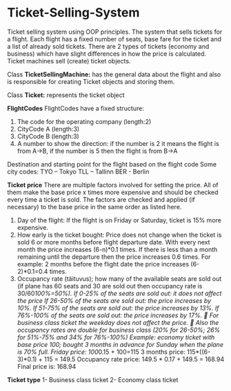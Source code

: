 # Ticket-Selling-System
Ticket selling system using OOP principles.
The system that sells tickets for a flight. Each flight has a fixed number of seats, base fare for the ticket and a
list of already sold tickets. There are 2 types of tickets (economy and business) which have slight
differences in how the price is calculated. Ticket machines sell (create) ticket objects.

Class <b>TicketSellingMachine:</b> has the general data about the flight and also is responsible for creating Ticket
objects and storing them. 

Class <b>Ticket:</b> represents the ticket object


<b>FlightCodes</b>
FlightCodes have a fixed structure:
1) The code for the operating company (length:2)
2) CityCode A (length:3)
3) CityCode B (length:3)
4) A number to show the direction: if the number is 2 it means the flight is from A->B, if the number
is 5 then the flight is from B->A

Destination and starting point for the flight based on the flight code
Some city codes:
TYO – Tokyo
TLL – Tallinn
BER - Berlin


<b>Ticket price</b>
There are multiple factors involved for setting the price. All of them make the base price x times more
expensive and should be checked every time a ticket is sold. The factors are checked and applied (if
necessary) to the base price in the same order as listed here.
1) Day of the flight:
If the flight is on Friday or Saturday, ticket is 15% more expensive.
2) How early is the ticket bought:
Price does not change when the ticket is sold 6 or more months before flight departure date.
With every next month the price increases (6-n)*0.1 times. If there is less than a month
remaining until the departure then the price increases 0.6 times.
For example: 2 months before the flight date the price increases (6-2)*0.1=0.4 times.
3) Occupancy rate (täituvus); how many of the available seats are sold out (if plane has 60 seats and
30 are sold out then occupancy rate is 30/60*100%=50%).
If 0-25% of the seats are sold out: it does not affect the price
If 26-50% of the seats are sold out: the price increases by 10%.
If 51-75% of the seats are sold out: the price increases by 13%.
If 76%-100% of the seats are sold out: the price increases by 17%.
 For business class ticket the weekday does not affect the price.
 Also the occupancy rates are double for business class (20% for 26-50%; 26% for 51%-75%
and 34% for 76%-100%)
Example: economy ticket with base price 100; bought 3 months in advance for Sunday when the plane is
70% full.
Friday price: 100*0.15 + 100=115
3 months price: 115*((6-3)*0.1) + 115 = 149.5
Occupancy rate price: 149.5 * 0.17 + 149.5 = 168.94
Final price is: 168.94

<b>Ticket type</b>
1- Business class ticket
2- Economy class ticket
